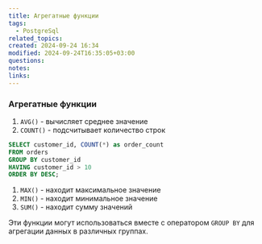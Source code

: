 ```yaml
---
title: Агрегатные функции
tags:
  - PostgreSql
related_topics: 
created: 2024-09-24 16:34
modified: 2024-09-24T16:35:05+03:00
questions: 
notes: 
links: 
---
```


### Агрегатные функции

1. `AVG()` - вычисляет среднее значение
2. `COUNT()` - подсчитывает количество строк

```SQL
SELECT customer_id, COUNT(*) as order_count
FROM orders
GROUP BY customer_id
HAVING customer_id > 10
ORDER BY DESC;
```

1. `MAX()` - находит максимальное значение
2. `MIN()` - находит минимальное значение
3. `SUM()` - находит сумму значений

Эти функции могут использоваться вместе с оператором `GROUP BY` для агрегации данных в различных группах.
